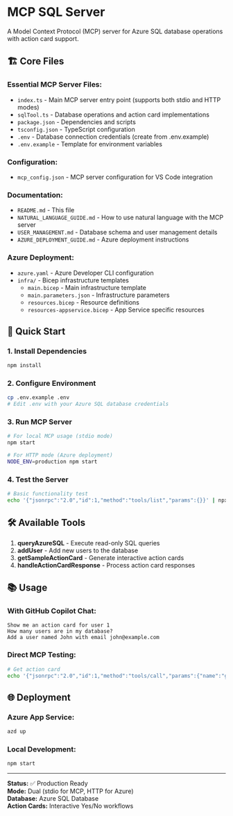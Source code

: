 # MCP SQL Server

A Model Context Protocol (MCP) server for Azure SQL database operations with action card support.

## 🏗️ **Core Files**

### **Essential MCP Server Files:**
- `index.ts` - Main MCP server entry point (supports both stdio and HTTP modes)
- `sqlTool.ts` - Database operations and action card implementations
- `package.json` - Dependencies and scripts
- `tsconfig.json` - TypeScript configuration
- `.env` - Database connection credentials (create from .env.example)
- `.env.example` - Template for environment variables

### **Configuration:**
- `mcp_config.json` - MCP server configuration for VS Code integration

### **Documentation:**
- `README.md` - This file
- `NATURAL_LANGUAGE_GUIDE.md` - How to use natural language with the MCP server
- `USER_MANAGEMENT.md` - Database schema and user management details
- `AZURE_DEPLOYMENT_GUIDE.md` - Azure deployment instructions

### **Azure Deployment:**
- `azure.yaml` - Azure Developer CLI configuration
- `infra/` - Bicep infrastructure templates
  - `main.bicep` - Main infrastructure template
  - `main.parameters.json` - Infrastructure parameters
  - `resources.bicep` - Resource definitions
  - `resources-appservice.bicep` - App Service specific resources

## 🚀 **Quick Start**

### **1. Install Dependencies**
```bash
npm install
```

### **2. Configure Environment**
```bash
cp .env.example .env
# Edit .env with your Azure SQL database credentials
```

### **3. Run MCP Server**
```bash
# For local MCP usage (stdio mode)
npm start

# For HTTP mode (Azure deployment)
NODE_ENV=production npm start
```

### **4. Test the Server**
```bash
# Basic functionality test
echo '{"jsonrpc":"2.0","id":1,"method":"tools/list","params":{}}' | npx tsx index.ts
```

## 🛠️ **Available Tools**

1. **queryAzureSQL** - Execute read-only SQL queries
2. **addUser** - Add new users to the database
3. **getSampleActionCard** - Generate interactive action cards
4. **handleActionCardResponse** - Process action card responses

## 📚 **Usage**

### **With GitHub Copilot Chat:**
```
Show me an action card for user 1
How many users are in my database?
Add a user named John with email john@example.com
```

### **Direct MCP Testing:**
```bash
# Get action card
echo '{"jsonrpc":"2.0","id":1,"method":"tools/call","params":{"name":"getSampleActionCard","arguments":{"userId":1}}}' | npx tsx index.ts
```

## 🌐 **Deployment**

### **Azure App Service:**
```bash
azd up
```

### **Local Development:**
```bash
npm start
```

---

**Status:** ✅ Production Ready  
**Mode:** Dual (stdio for MCP, HTTP for Azure)  
**Database:** Azure SQL Database  
**Action Cards:** Interactive Yes/No workflows
